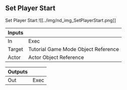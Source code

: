 ## Set Player Start
Set Player Start
![[../img/nd_img_SetPlayerStart.png]]

|Inputs||
|--|--|
| In | Exec |
| Target | Tutorial Game Mode Object Reference |
| Actor | Actor Object Reference |

|Outputs||
|--|--|
| Out | Exec |
